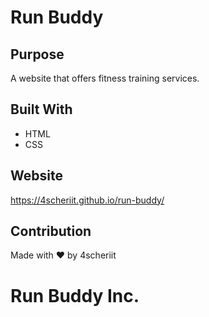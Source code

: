 # Run Buddy

## Purpose
A website that offers fitness training services.

## Built With
* HTML
* CSS

## Website
https://4scheriit.github.io/run-buddy/

## Contribution
Made with ❤️ by 4scheriit

# Run Buddy Inc.